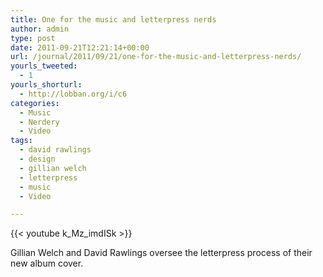 ```yaml
---
title: One for the music and letterpress nerds
author: admin
type: post
date: 2011-09-21T12:21:14+00:00
url: /journal/2011/09/21/one-for-the-music-and-letterpress-nerds/
yourls_tweeted:
  - 1
yourls_shorturl:
  - http://lobban.org/i/c6
categories:
  - Music
  - Nerdery
  - Video
tags:
  - david rawlings
  - design
  - gillian welch
  - letterpress
  - music
  - Video

---
```

{{< youtube k_Mz_imdISk >}}

Gillian Welch and David Rawlings oversee the letterpress process of their new album cover.